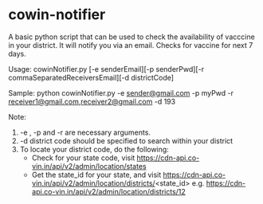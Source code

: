 # cowin-notifier
A basic python script that can be used to check the availability of vacccine in your district. It will notify you via an email.
Checks for vaccine for next 7 days.

Usage: cowinNotifier.py [-e senderEmail][-p senderPwd][-r commaSeparatedReceiversEmail][-d districtCode]

Sample:
python cowinNotifier.py -e sender@gmail.com -p myPwd -r receiver1@gmail.com,receiver2@gmail.com -d 193

Note:
1. -e , -p and -r are necessary arguments.
2. -d district code should be specified to search within your district
3. 	To locate your district code, do the following:
	- Check for your state code, visit https://cdn-api.co-vin.in/api/v2/admin/location/states
	- Get the state_id for your state, and visit https://cdn-api.co-vin.in/api/v2/admin/location/districts/<state_id> e.g. https://cdn-api.co-vin.in/api/v2/admin/location/districts/12
